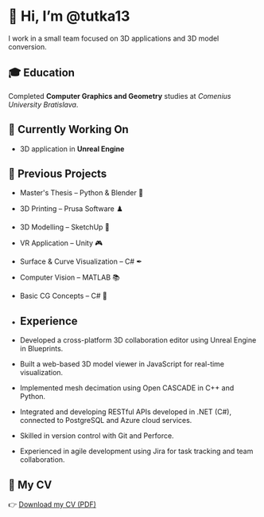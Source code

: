# 👋 Hi, I’m @tutka13

I work in a small team focused on 3D applications and 3D model conversion.

## 🎓 Education

Completed **Computer Graphics and Geometry** studies at *Comenius University Bratislava*.

## 🌱 Currently Working On

- 3D application in **Unreal Engine**

## 💼 Previous Projects

- Master's Thesis – Python & Blender 🐍  
- 3D Printing – Prusa Software ♟️  
- 3D Modelling – SketchUp 🏡  
- VR Application – Unity 🎮  
- Surface & Curve Visualization – C# ✒  
- Computer Vision – MATLAB 📚  
- Basic CG Concepts – C# 🧬

- ## Experience

- Developed a cross-platform 3D collaboration editor using Unreal Engine in Blueprints.
- Built a web-based 3D model viewer in JavaScript for real-time visualization.
- Implemented mesh decimation using Open CASCADE in C++ and Python.
- Integrated and developing RESTful APIs developed in .NET (C#), connected to PostgreSQL and Azure cloud services.
- Skilled in version control with Git and Perforce.
- Experienced in agile development using Jira for task tracking and team collaboration.

## 📄 My CV

👉 [Download my CV (PDF)](cv_eng.pdf)
